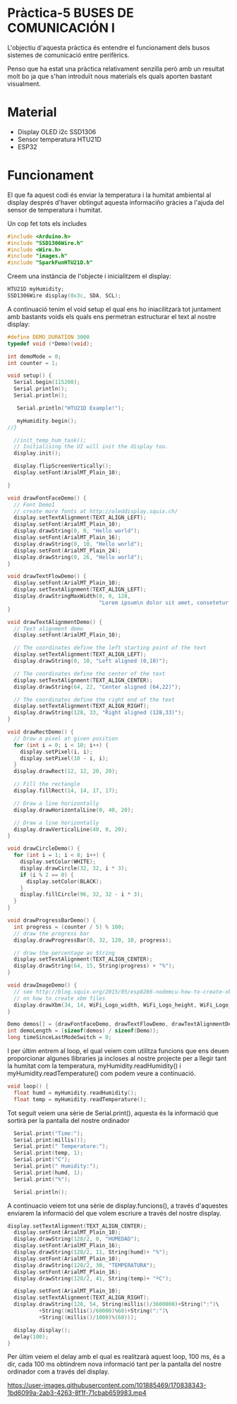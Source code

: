 # Pràctica-5 BUSES DE COMUNICACIÓN I

L'objectiu d'aquesta pràctica és entendre el funcionament dels busos sistemes de comunicació entre perifèrics.

Penso que ha estat una pràctica relativament senzilla però amb un resultat molt bo ja que s'han introduït nous materials els quals aporten bastant visualment.

# Material

- Display OLED i2c SSD1306
- Sensor temperatura HTU21D
- ESP32

# Funcionament

El que fa aquest codi és enviar la temperatura i la humitat ambiental al display després d'haver obtingut aquesta informaciño gràcies a l'ajuda del sensor de temperatura i humitat.

Un cop fet tots els includes

```c++
#include <Arduino.h>
#include "SSD1306Wire.h"
#include <Wire.h>
#include "images.h"
#include "SparkFunHTU21D.h"
```

Creem una instància de l'objecte i inicialitzem el display:

```c++
HTU21D myHumidity;
SSD1306Wire display(0x3c, SDA, SCL);
```

A continuació tenim el void setup el qual ens ho iniacilitzarà tot juntament amb bastants voids els quals ens permetran estructurar el text al nostre display:

```c++
#define DEMO_DURATION 3000
typedef void (*Demo)(void);

int demoMode = 0;
int counter = 1;

void setup() {
  Serial.begin(115200);
  Serial.println();
  Serial.println();

   Serial.println("HTU21D Example!");

   myHumidity.begin();
//}

  //init_temp_hum_task();
  // Initialising the UI will init the display too.
  display.init();

  display.flipScreenVertically();
  display.setFont(ArialMT_Plain_10);

}

void drawFontFaceDemo() {
  // Font Demo1
  // create more fonts at http://oleddisplay.squix.ch/
  display.setTextAlignment(TEXT_ALIGN_LEFT);
  display.setFont(ArialMT_Plain_10);
  display.drawString(0, 0, "Hello world");
  display.setFont(ArialMT_Plain_16);
  display.drawString(0, 10, "Hello world");
  display.setFont(ArialMT_Plain_24);
  display.drawString(0, 26, "Hello world");
}

void drawTextFlowDemo() {
  display.setFont(ArialMT_Plain_10);
  display.setTextAlignment(TEXT_ALIGN_LEFT);
  display.drawStringMaxWidth(0, 0, 128,
                             "Lorem ipsum\n dolor sit amet, consetetur sadipscing elitr, sed diam nonumy eirmod tempor invidunt ut labore." );
}

void drawTextAlignmentDemo() {
  // Text alignment demo
  display.setFont(ArialMT_Plain_10);

  // The coordinates define the left starting point of the text
  display.setTextAlignment(TEXT_ALIGN_LEFT);
  display.drawString(0, 10, "Left aligned (0,10)");

  // The coordinates define the center of the text
  display.setTextAlignment(TEXT_ALIGN_CENTER);
  display.drawString(64, 22, "Center aligned (64,22)");

  // The coordinates define the right end of the text
  display.setTextAlignment(TEXT_ALIGN_RIGHT);
  display.drawString(128, 33, "Right aligned (128,33)");
}

void drawRectDemo() {
  // Draw a pixel at given position
  for (int i = 0; i < 10; i++) {
    display.setPixel(i, i);
    display.setPixel(10 - i, i);
  }
  display.drawRect(12, 12, 20, 20);

  // Fill the rectangle
  display.fillRect(14, 14, 17, 17);

  // Draw a line horizontally
  display.drawHorizontalLine(0, 40, 20);

  // Draw a line horizontally
  display.drawVerticalLine(40, 0, 20);
}

void drawCircleDemo() {
  for (int i = 1; i < 8; i++) {
    display.setColor(WHITE);
    display.drawCircle(32, 32, i * 3);
    if (i % 2 == 0) {
      display.setColor(BLACK);
    }
    display.fillCircle(96, 32, 32 - i * 3);
  }
}

void drawProgressBarDemo() {
  int progress = (counter / 5) % 100;
  // draw the progress bar
  display.drawProgressBar(0, 32, 120, 10, progress);

  // draw the percentage as String
  display.setTextAlignment(TEXT_ALIGN_CENTER);
  display.drawString(64, 15, String(progress) + "%");
}

void drawImageDemo() {
  // see http://blog.squix.org/2015/05/esp8266-nodemcu-how-to-create-xbm.html
  // on how to create xbm files
  display.drawXbm(34, 14, WiFi_Logo_width, WiFi_Logo_height, WiFi_Logo_bits);
}

Demo demos[] = {drawFontFaceDemo, drawTextFlowDemo, drawTextAlignmentDemo, drawRectDemo, drawCircleDemo, drawProgressBarDemo, drawImageDemo};
int demoLength = (sizeof(demos) / sizeof(Demo));
long timeSinceLastModeSwitch = 0;
```

I per últim entrem al loop, el qual veiem com utilitza funcions que ens deuen proporcionar algunes llibraries ja incloses al nostre projecte per a 
llegir tant la humitat com la temperatura, myHumidity.readHumidity() i myHumidity.readTemperature() com podem veure a continuació.

```c++
void loop() {
  float humd = myHumidity.readHumidity();
  float temp = myHumidity.readTemperature();
```

Tot seguit veiem una sèrie de Serial.print(), aquesta és la informació que sortirà per la pantalla del nostre ordinador

```c++
  Serial.print("Time:");
  Serial.print(millis());
  Serial.print(" Temperature:");
  Serial.print(temp, 1);
  Serial.print("C");
  Serial.print(" Humidity:");
  Serial.print(humd, 1);
  Serial.print("%");

  Serial.println();
```

A continuacio veiem tot una sèrie de display.funcions(), a través d'aquestes enviarem la informació del que volem escriure a través del nostre display.

```c++
display.setTextAlignment(TEXT_ALIGN_CENTER);
  display.setFont(ArialMT_Plain_10);
  display.drawString(128/2, 0, "HUMEDAD");
  display.setFont(ArialMT_Plain_16);
  display.drawString(128/2, 11, String(humd)+ "%");
  display.setFont(ArialMT_Plain_10);
  display.drawString(128/2, 30, "TEMPERATURA");
  display.setFont(ArialMT_Plain_16);
  display.drawString(128/2, 41, String(temp)+ "ºC");

  display.setFont(ArialMT_Plain_10);
  display.setTextAlignment(TEXT_ALIGN_RIGHT);
  display.drawString(128, 54, String(millis()/3600000)+String(":")\
          +String((millis()/60000)%60)+String(":")\
          +String((millis()/1000)%(60)));

  display.display();
  delay(100);
}
```

Per últim veiem el delay amb el qual es realitzarà aquest loop, 100 ms, és a dir, cada 100 ms obtindrem nova informació tant per la pantalla del nostre ordinador com
a través del display.



https://user-images.githubusercontent.com/101885469/170838343-1bd6099a-2ab3-4263-8f1f-71cbab659983.mp4


